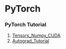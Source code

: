 # PyTorch

### PyTorch Tutorial

1. [Tensors_Numpy_CUDA][1]
2. [Autograd_Tutorial][2]

[1]: https://pytorch.org/tutorials/beginner/blitz/tensor_tutorial.html#sphx-glr-beginner-blitz-tensor-tutorial-py	"Tensor|Numpy|CUDA"

[2]: https://pytorch.org/tutorials/beginner/blitz/autograd_tutorial.html "Autograd"




